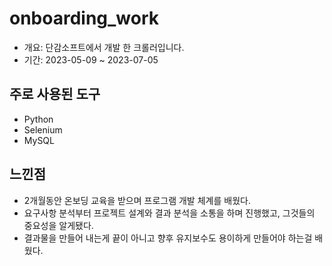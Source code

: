 # onboarding_work
- 개요: 단감소프트에서 개발 한 크롤러입니다.
- 기간: 2023-05-09 ~ 2023-07-05

## 주로 사용된 도구
- Python
- Selenium
- MySQL

## 느낀점
- 2개월동안 온보딩 교육을 받으며 프로그램 개발 체계를 배웠다.
- 요구사항 분석부터 프로젝트 설계와 결과 분석을 소통을 하며 진행했고, 그것들의 중요성을 알게됐다.
- 결과물을 만들어 내는게 끝이 아니고 향후 유지보수도 용이하게 만들어야 하는걸 배웠다.